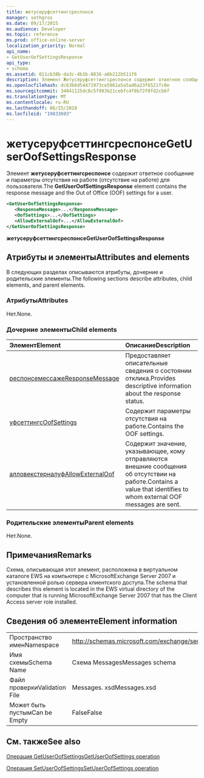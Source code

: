 ```yaml
---
title: жетусеруфсеттингсреспонсе
manager: sethgros
ms.date: 09/17/2015
ms.audience: Developer
ms.topic: reference
ms.prod: office-online-server
localization_priority: Normal
api_name:
- GetUserOofSettingsResponse
api_type:
- schema
ms.assetid: 011cb38b-da3c-4b1b-8836-a6b212b511f6
description: Элемент Жетусеруфсеттингсреспонсе содержит ответное сообщение и параметры отсутствия на работе (отсутствие на работе) для пользователя.
ms.openlocfilehash: dc63b6d54471973ce5961a5a5ad6a23f6521fc0e
ms.sourcegitcommit: 34041125dc8c5f993b21cebfc4f8b72f0fd2cb6f
ms.translationtype: MT
ms.contentlocale: ru-RU
ms.lasthandoff: 06/25/2018
ms.locfileid: "19833693"
---
```

# <a name="getuseroofsettingsresponse"></a><span data-ttu-id="e999a-103">жетусеруфсеттингсреспонсе</span><span class="sxs-lookup"><span data-stu-id="e999a-103">GetUserOofSettingsResponse</span></span>

<span data-ttu-id="e999a-104">Элемент **жетусеруфсеттингсреспонсе** содержит ответное сообщение и параметры отсутствия на работе (отсутствие на работе) для пользователя.</span><span class="sxs-lookup"><span data-stu-id="e999a-104">The **GetUserOofSettingsResponse** element contains the response message and the Out of Office (OOF) settings for a user.</span></span> 
  
```xml
<GetUserOofSettingsResponse>
   <ResponseMessage>...</ResponseMessage>
   <OofSettings>...</OofSettings>
   <AllowExternalOof>...</AllowExternalOof>
</GetUserOofSettingsResponse>
```

 <span data-ttu-id="e999a-105">**жетусеруфсеттингсреспонсе**</span><span class="sxs-lookup"><span data-stu-id="e999a-105">**GetUserOofSettingsResponse**</span></span>
## <a name="attributes-and-elements"></a><span data-ttu-id="e999a-106">Атрибуты и элементы</span><span class="sxs-lookup"><span data-stu-id="e999a-106">Attributes and elements</span></span>

<span data-ttu-id="e999a-107">В следующих разделах описываются атрибуты, дочерние и родительские элементы.</span><span class="sxs-lookup"><span data-stu-id="e999a-107">The following sections describe attributes, child elements, and parent elements.</span></span>
  
### <a name="attributes"></a><span data-ttu-id="e999a-108">Атрибуты</span><span class="sxs-lookup"><span data-stu-id="e999a-108">Attributes</span></span>

<span data-ttu-id="e999a-109">Нет.</span><span class="sxs-lookup"><span data-stu-id="e999a-109">None.</span></span>
  
### <a name="child-elements"></a><span data-ttu-id="e999a-110">Дочерние элементы</span><span class="sxs-lookup"><span data-stu-id="e999a-110">Child elements</span></span>

|<span data-ttu-id="e999a-111">**Элемент**</span><span class="sxs-lookup"><span data-stu-id="e999a-111">**Element**</span></span>|<span data-ttu-id="e999a-112">**Описание**</span><span class="sxs-lookup"><span data-stu-id="e999a-112">**Description**</span></span>|
|:-----|:-----|
|[<span data-ttu-id="e999a-113">респонсемессаже</span><span class="sxs-lookup"><span data-stu-id="e999a-113">ResponseMessage</span></span>](responsemessage.md) <br/> |<span data-ttu-id="e999a-114">Предоставляет описательные сведения о состоянии отклика.</span><span class="sxs-lookup"><span data-stu-id="e999a-114">Provides descriptive information about the response status.</span></span>  <br/> |
|[<span data-ttu-id="e999a-115">уфсеттингс</span><span class="sxs-lookup"><span data-stu-id="e999a-115">OofSettings</span></span>](oofsettings.md) <br/> |<span data-ttu-id="e999a-116">Содержит параметры отсутствия на работе.</span><span class="sxs-lookup"><span data-stu-id="e999a-116">Contains the OOF settings.</span></span>  <br/> |
|[<span data-ttu-id="e999a-117">алловекстерналуф</span><span class="sxs-lookup"><span data-stu-id="e999a-117">AllowExternalOof</span></span>](allowexternaloof.md) <br/> |<span data-ttu-id="e999a-118">Содержит значение, указывающее, кому отправляются внешние сообщения об отсутствии на работе.</span><span class="sxs-lookup"><span data-stu-id="e999a-118">Contains a value that identifies to whom external OOF messages are sent.</span></span>  <br/> |
   
### <a name="parent-elements"></a><span data-ttu-id="e999a-119">Родительские элементы</span><span class="sxs-lookup"><span data-stu-id="e999a-119">Parent elements</span></span>

<span data-ttu-id="e999a-120">Нет.</span><span class="sxs-lookup"><span data-stu-id="e999a-120">None.</span></span>
  
## <a name="remarks"></a><span data-ttu-id="e999a-121">Примечания</span><span class="sxs-lookup"><span data-stu-id="e999a-121">Remarks</span></span>

<span data-ttu-id="e999a-122">Схема, описывающая этот элемент, расположена в виртуальном каталоге EWS на компьютере с MicrosoftExchange Server 2007 и установленной ролью сервера клиентского доступа.</span><span class="sxs-lookup"><span data-stu-id="e999a-122">The schema that describes this element is located in the EWS virtual directory of the computer that is running MicrosoftExchange Server 2007 that has the Client Access server role installed.</span></span>
  
## <a name="element-information"></a><span data-ttu-id="e999a-123">Сведения об элементе</span><span class="sxs-lookup"><span data-stu-id="e999a-123">Element information</span></span>

|||
|:-----|:-----|
|<span data-ttu-id="e999a-124">Пространство имен</span><span class="sxs-lookup"><span data-stu-id="e999a-124">Namespace</span></span>  <br/> |http://schemas.microsoft.com/exchange/services/2006/messages  <br/> |
|<span data-ttu-id="e999a-125">Имя схемы</span><span class="sxs-lookup"><span data-stu-id="e999a-125">Schema Name</span></span>  <br/> |<span data-ttu-id="e999a-126">Схема Messages</span><span class="sxs-lookup"><span data-stu-id="e999a-126">Messages schema</span></span>  <br/> |
|<span data-ttu-id="e999a-127">Файл проверки</span><span class="sxs-lookup"><span data-stu-id="e999a-127">Validation File</span></span>  <br/> |<span data-ttu-id="e999a-128">Messages. xsd</span><span class="sxs-lookup"><span data-stu-id="e999a-128">Messages.xsd</span></span>  <br/> |
|<span data-ttu-id="e999a-129">Может быть пустым</span><span class="sxs-lookup"><span data-stu-id="e999a-129">Can be Empty</span></span>  <br/> |<span data-ttu-id="e999a-130">False</span><span class="sxs-lookup"><span data-stu-id="e999a-130">False</span></span>  <br/> |
   
## <a name="see-also"></a><span data-ttu-id="e999a-131">См. также</span><span class="sxs-lookup"><span data-stu-id="e999a-131">See also</span></span>



[<span data-ttu-id="e999a-132">Операция GetUserOofSettings</span><span class="sxs-lookup"><span data-stu-id="e999a-132">GetUserOofSettings operation</span></span>](getuseroofsettings-operation.md)
  
[<span data-ttu-id="e999a-133">Операция SetUserOofSettings</span><span class="sxs-lookup"><span data-stu-id="e999a-133">SetUserOofSettings operation</span></span>](setuseroofsettings-operation.md)

